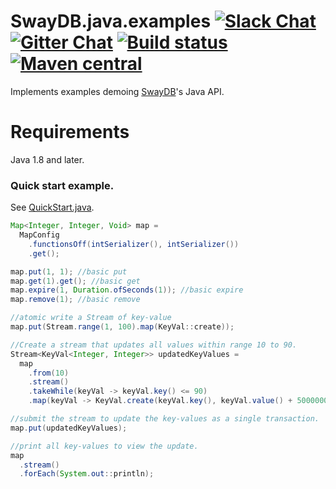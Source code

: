 # SwayDB.java.examples [![Slack Chat][slack-badge]][slack-link] [![Gitter Chat][gitter-badge]][gitter-link] [![Build status][build-badge]][build-link] [![Maven central][maven-badge]][maven-link]

[gitter-badge]: https://badges.gitter.im/Join%20Chat.svg
[gitter-link]: https://gitter.im/SwayDB-chat/Lobby

[slack-badge]: https://img.shields.io/badge/slack-join%20chat-e01563.svg
[slack-link]: https://join.slack.com/t/swaydb/shared_invite/enQtNzI1NzM1NTA0NzQxLTJiNjRhMDg2NGQ3YzBkNGMxZGRmODlkN2M3MWEwM2U2NWY1ZmU5OWEyYTgyN2ZhYjlhNjdlZTM3YWJjMGZmNzQ

[maven-badge]: https://img.shields.io/maven-central/v/io.swaydb/java_2.12.svg
[maven-link]: https://search.maven.org/search?q=g:io.swaydb%20AND%20a:java_2.12

[build-badge]: https://travis-ci.com/simerplaha/SwayDB.java.examples.svg?branch=master
[build-link]: https://travis-ci.com/simerplaha/SwayDB.java.examples

Implements examples demoing [SwayDB](https://github.com/simerplaha/SwayDB)'s Java API.

Requirements
============

Java 1.8 and later.

### Quick start example.

See [QuickStart.java](/src/main/java/quickstart/QuickStart_Map_Functions.java).

```java
Map<Integer, Integer, Void> map =
  MapConfig
    .functionsOff(intSerializer(), intSerializer())
    .get();

map.put(1, 1); //basic put
map.get(1).get(); //basic get
map.expire(1, Duration.ofSeconds(1)); //basic expire
map.remove(1); //basic remove

//atomic write a Stream of key-value
map.put(Stream.range(1, 100).map(KeyVal::create));

//Create a stream that updates all values within range 10 to 90.
Stream<KeyVal<Integer, Integer>> updatedKeyValues =
  map
    .from(10)
    .stream()
    .takeWhile(keyVal -> keyVal.key() <= 90)
    .map(keyVal -> KeyVal.create(keyVal.key(), keyVal.value() + 5000000));

//submit the stream to update the key-values as a single transaction.
map.put(updatedKeyValues);

//print all key-values to view the update.
map
  .stream()
  .forEach(System.out::println);
```

